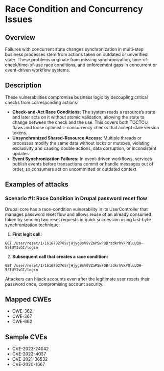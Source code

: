 # Race Condition and Concurrency Issues


## Overview

Failures with concurrent state changes synchronization in multi-step business processes stem from actions taken on outdated or unverified state. These problems originate from missing synchronization, time-of-check/time-of-use race conditions, and enforcement gaps in concurrent or event-driven workflow systems.


## Description

These vulnerabilities compromise business logic by decoupling critical checks from corresponding actions:



* **Check-and-Act Race Conditions:** The system reads a resource’s state and later acts on it without atomic validation, allowing the state to change between the check and the use. This covers both TOCTOU flaws and loose optimistic-concurrency checks that accept stale version tokens.
* **Unsynchronized Shared-Resource Access:** Multiple threads or processes modify the same data without locks or mutexes, violating exclusivity and causing double actions, data corruption, or inconsistent updates
* **Event Synchronization Failures:** In event-driven workflows, services publish events before transactions commit or handle messages out of order, so consumers act on uncommitted or outdated context.


## Examples of attacks


### Scenario #1: Race Condition in Drupal password reset flow

Drupal core has a race-condition vulnerability in its UserController that manages password reset flow and allows reuse
of an already consumed token by sending two reset requests in quick succession using last-byte synchronization technique:

1. **First legit call:**
```
GET /user/reset/1/1616792769/jHjyg8sV9VZaPSwFOBrzdkrhVkPQluUQH-5SlUYIvGI/login
```

2. **Subsequent call that creates a race condition:**
```
GET /user/reset/1/1616792769/jHjyg8sV9VZaPSwFOBrzdkrhVkPQluUQH-5SlUYIvGI/login
```

Attackers can hijack accounts even after the legitimate user resets their password once, compromising account security.

## Mapped CWEs
- CWE-362
- CWE-367
- CWE-662

## Sample CVEs
- CVE-2023-24042
- CVE-2022-4037
- CVE-2021-36532
- CVE-2020-1667